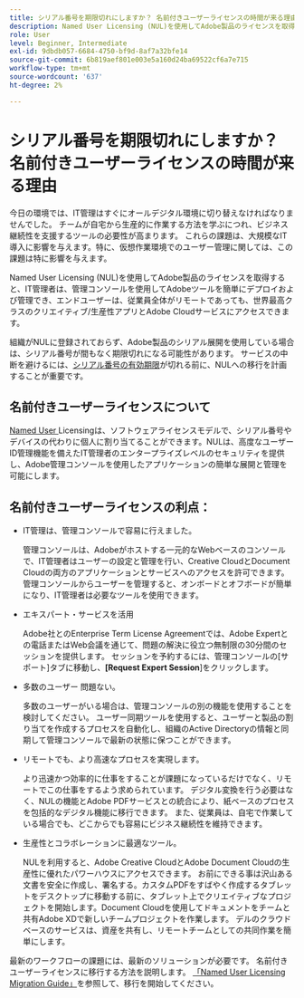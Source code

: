 ```yaml
---
title: シリアル番号を期限切れにしますか？ 名前付きユーザーライセンスの時間が来る理由
description: Named User Licensing (NUL)を使用してAdobe製品のライセンスを取得すると、IT管理者は、管理コンソールを使用してAdobeツールを簡単にデプロイおよび管理でき、エンドユーザーは、従業員全体がリモートでも世界最高クラスのクリエイティブ/生産性アプリとAdobe Cloudサービスにアクセスできます
role: User
level: Beginner, Intermediate
exl-id: 9dbdb057-6684-4750-bf9d-8af7a32bfe14
source-git-commit: 6b819aef801e003e5a160d24ba69522cf6a7e715
workflow-type: tm+mt
source-wordcount: '637'
ht-degree: 2%

---
```


# シリアル番号を期限切れにしますか？ 名前付きユーザーライセンスの時間が来る理由

今日の環境では、IT管理はすぐにオールデジタル環境に切り替えなければなりませんでした。 チームが自宅から生産的に作業する方法を学ぶにつれ、ビジネス継続性を支援するツールの必要性が高まります。 これらの課題は、大規模なIT導入に影響を与えます。特に、仮想作業環境でのユーザー管理に関しては、この課題は特に影響を与えます。

Named User Licensing (NUL)を使用してAdobe製品のライセンスを取得すると、IT管理者は、管理コンソールを使用してAdobeツールを簡単にデプロイおよび管理でき、エンドユーザーは、従業員全体がリモートであっても、世界最高クラスのクリエイティブ/生産性アプリとAdobe Cloudサービスにアクセスできます。

組織がNULに登録されておらず、Adobe製品のシリアル展開を使用している場合は、シリアル番号が間もなく期限切れになる可能性があります。 サービスの中断を避けるには、[シリアル番号の有効期限](https://blogs.adobe.com/deployment/understanding-serialnumberexpiration)が切れる前に、NULへの移行を計画することが重要です。

## 名前付きユーザーライセンスについて

[Named User ](https://helpx.adobe.com/enterprise/using/licensing.html) Licensingは、ソフトウェアライセンスモデルで、シリアル番号やデバイスの代わりに個人に割り当てることができます。NULは、高度なユーザーID管理機能を備えたIT管理者のエンタープライズレベルのセキュリティを提供し、Adobe管理コンソールを使用したアプリケーションの簡単な展開と管理を可能にします。

## 名前付きユーザーライセンスの利点：

* IT管理は、管理コンソールで容易に行えました。

   管理コンソールは、Adobeがホストする一元的なWebベースのコンソールで、IT管理者はユーザーの設定と管理を行い、Creative CloudとDocument Cloudの両方のアプリケーションとサービスへのアクセスを許可できます。 管理コンソールからユーザーを管理すると、オンボードとオフボードが簡単になり、IT管理者は必要なツールを使用できます。

* エキスパート・サービスを活用

   Adobe社とのEnterprise Term License Agreementでは、Adobe Expertとの電話またはWeb会議を通じて、問題の解決に役立つ無制限の30分間のセッションを提供します。 セッションを予約するには、管理コンソールの[サポート]タブに移動し、**[Request Expert Session**]をクリックします。

* 多数のユーザー 問題ない。

   多数のユーザーがいる場合は、管理コンソールの別の機能を使用することを検討してください。 ユーザー同期ツールを使用すると、ユーザーと製品の割り当てを作成するプロセスを自動化し、組織のActive Directoryの情報と同期して管理コンソールで最新の状態に保つことができます。

* リモートでも、より高速なプロセスを実現します。

   より迅速かつ効率的に仕事をすることが課題になっているだけでなく、リモートでこの仕事をするよう求められています。 デジタル変換を行う必要はなく、NULの機能とAdobe PDFサービスとの統合により、紙ベースのプロセスを包括的なデジタル機能に移行できます。 また、従業員は、自宅で作業している場合でも、どこからでも容易にビジネス継続性を維持できます。

* 生産性とコラボレーションに最適なツール。

   NULを利用すると、Adobe Creative CloudとAdobe Document Cloudの生産性に優れたパワーハウスにアクセスできます。 お前にできる事は沢山ある文書を安全に作成し、署名する。カスタムPDFをすばやく作成するタブレットをデスクトップに移動する前に、タブレット上でクリエイティブなプロジェクトを開始します。Document Cloudを使用してドキュメントをチームと共有Adobe XDで新しいチームプロジェクトを作業します。 デルのクラウドベースのサービスは、資産を共有し、リモートチームとしての共同作業を簡単にします。

最新のワークフローの課題には、最新のソリューションが必要です。 名前付きユーザーライセンスに移行する方法を説明します。 [「Named User Licensing Migration Guide」](https://offers.adobe.com/content/dam/offer-manager/en/na/marketing/CCE/Adobe_Named_User_Licensing_Migration_Guide.pdf)を参照して、移行を開始してください。
